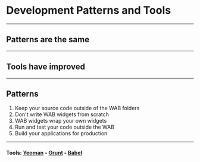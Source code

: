 <!-- .slide: data-background="reveal.js/img/bg-2.png" -->
# Development Patterns and Tools

---

## Patterns are the same

---

## Tools have improved

---

## Patterns

<ol>
	<li class="fragment">Keep your source code outside of the WAB folders</li>
	<li class="fragment">Don't write WAB widgets from scratch</li>
	<li class="fragment">WAB widgets wrap your own widgets</li>
	<li class="fragment">Run and test your code outside the WAB</li>
	<li class="fragment">Build your applications for production</li>

</ol>

---

<!-- .slide: data-background="img/yo-grunt-babel.png" data-background-size="920px" data-background-color="#fff" -->
#### Tools: [Yeoman](http://yeoman.io/) - [Grunt](http://gruntjs.com/) - [Babel](https://babeljs.io/)

